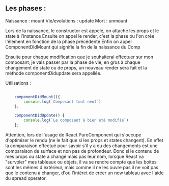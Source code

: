 
## Les phases :

Naissance : mount
Vie/evolutions : update
Mort : unmount

Lors de la naissance, le constructor est appelé, on attache les props et le state à l'instance
Ensuite on appel le render, c'est la phase ou l'on crée l'élément en fonction de la phase précédente
Enfin on appel ComponentDidMount qui signifie la fin de la naissance du Comp

Ensuite pour chaque modification que je souhaiterai effectuer sur mon composant, je vais passer par la phase de vie, en gros à chaque changement de state
ou de props, un nouveau render sera fait et la méthode componentDidupdate sera appellée.

Utilisations : 

```jsx

    componentDidMount(){
        console.log(`Composant tout neuf`)
    };

    componentDidUpdate() {
        console.log(`Le composant à bien été modifié`)
    };
```

Attention, lors de l'usage de React.PureComponent qui s'occupe d'optimiser le rendu (ne le fait que si les props et states changent).
En effet la comparaison effectué pour savoir s'il y a eu des changements est une comparaison de surface et non pas de profondeur. Donc si le contenu de mes props ou state a changé mais pas leur nom, lorsque React va "survoler" mes tableaux ou objets, il va se rendre compte que les boites sont les mêmes d'extérieur, mais comme il ne les ouvre pas il ne voit pas que le contenu à changer, d'où l'intéret de créer un new tableau avec l'aide du spread operator.